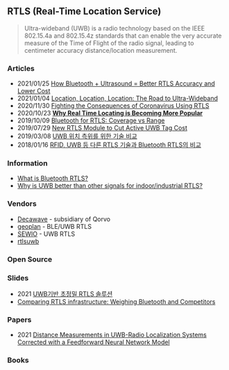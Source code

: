 ## RTLS (Real-Time Location Service)
> Ultra-wideband (UWB) is a radio technology based on the IEEE 802.15.4a and 802.15.4z standards 
> that can enable the very accurate measure of the Time of Flight of the radio signal, leading to centimeter accuracy distance/location measurement.


### Articles
- 2021/01/25 [How Bluetooth + Ultrasound = Better RTLS Accuracy and Lower Cost](https://www.airfinder.com/blog/bluetooth-ultrasound-better-rtls-accuracy-lower-cost)
- 2021/01/04 [Location, Location, Location: The Road to Ultra-Wideband](https://www.qorvo.com/design-hub/blog/road-to-ultra-wideband)
- 2020/11/30 [Fighting the Consequences of Coronavirus Using RTLS](https://blog.andersenlab.com/en/fighting-the-consequences-of-coronavirus-using-rtls/)
- 2020/10/23 [**Why Real Time Locating is Becoming More Popular**](https://www.beaconzone.co.uk/blog/why-real-time-locating-is-becoming-more-popular/)
- 2019/10/09 [Bluetooth for RTLS: Coverage vs Range](https://www.quuppa.com/bluetooth-for-rtls-coverage-vs-range/)
- 2019/07/29 [New RTLS Module to Cut Active UWB Tag Cost](https://www.rfidjournal.com/new-rtls-module-to-cut-active-uwb-tag-cost)
- 2019/03/08 [UWB 위치 측위를 위한 기술 비교](https://m.blog.naver.com/PostView.naver?isHttpsRedirect=true&blogId=intknk2&logNo=221483405252)
- 2018/01/16 [RFID, UWB 등 다른 RTLS 기술과 Bluetooth RTLS의 비교](https://pntbiz.co.kr/index.php/2018/01/16/023/)


### Information
- [What is Bluetooth RTLS?](https://kontakt.io/what-is-bluetooth-rtls/)
- [Why is UWB better than other signals for indoor/industrial RTLS?](https://www.redpointpositioning.com/why-uwb-better/)


### Vendors
- [Decawave](https://www.decawave.com/) - subsidiary of Qorvo
- [geoplan](http://geoplan.host.whoisweb.net/) - BLE/UWB RTLS
- [SEWIO](https://www.sewio.net/) - UWB RTLS
- [rtlsuwb](https://rtlsuwb.com/)


### Open Source


### Slides
- 2021 [UWB기반 초정밀 RTLS 솔루션](https://img1.wsimg.com/blobby/go/fd5cf05b-4dd2-4d32-b0d6-959629e4fbf7/Sparkling_UWB_March2021-0001.pdf)
- [Comparing RTLS infrastructure: Weighing Bluetooth and Competitors](https://cdn2.hubspot.net/hubfs/556697/_Kontakt.io%20and%20Simon%20Whitepapers/WhP%3B%20Kontakt.io%3B%20Comparing%20RTLS%20Infrastructure_%20Weighing%20Bluetooth%20and%20Competitors.pdf.pdf)


### Papers
- 2021 [Distance Measurements in UWB-Radio Localization Systems Corrected with a Feedforward Neural Network Model](https://www.mdpi.com/1424-8220/21/7/2294/pdf)

### Books




